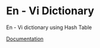 # En - Vi Dictionary

En - Vi dictionary using Hash Table

[Documentation](https://github.com/daomtthuan/dictionary/blob/master/Documentation.pdf)
